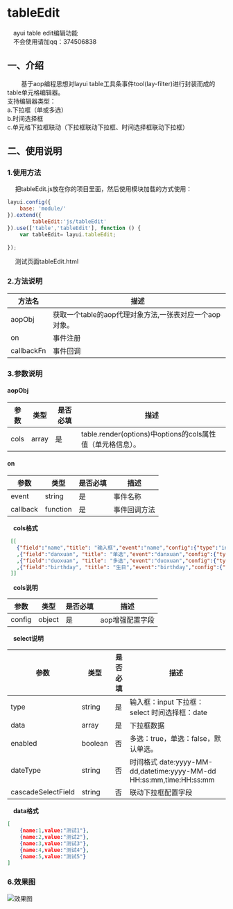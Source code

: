 # tableEdit
&emsp;ayui table edit编辑功能
<br/>
&emsp;不会使用请加qq：374506838

## 一、介绍
&emsp;&emsp; 基于aop编程思想对layui table工具条事件tool(lay-filter)进行封装而成的table单元格编辑器。
<br/>
支持编辑器类型：
<br/>
a.下拉框（单或多选）
<br/>
b.时间选择框
<br/>
c.单元格下拉框联动（下拉框联动下拉框、时间选择框联动下拉框）

## 二、使用说明

### 1.使用方法
&emsp; 把tableEdit.js放在你的项目里面，然后使用模块加载的方式使用：

```javascript
layui.config({
    base: 'module/'
}).extend({
        tableEdit:'js/tableEdit'
}).use(['table','tableEdit'], function () {
    var tableEdit= layui.tableEdit;
    
});
```
&emsp; 测试页面tableEdit.html


### 2.方法说明
方法名 | 描述 |
---          | ----
aopObj       | 获取一个table的aop代理对象方法,一张表对应一个aop对象。
on           | 事件注册
callbackFn   | 事件回调

### 3.参数说明

#### aopObj
参数      | 类型      | 是否必填 | 描述 |
---       | ---       | ---      | -----
cols      | array     | 是       | table.render(options)中options的cols属性值（单元格信息）。

#### on
参数      | 类型    | 是否必填 | 描述 |
---       | ---     | ---      | ----
event     | string  | 是       | 事件名称
callback  | function| 是       | 事件回调方法


&emsp;**cols格式**

```json
 [[
   {"field":"name","title": "输入框","event":"name","config":{"type":"input"}}
   ,{"field":"danxuan", "title": "单选","event":"danxuan","config":{"type":"select","data":params,"cascadeSelectField":"name"}}
   ,{"field":"duoxuan", "title": "多选","event":"duoxuan","config":{"type":"select","data":params,"enabled":true}}
   ,{"field":"birthday", "title": "生日","event":"birthday","config":{"type":"date","dateType":"date"}}
 ]]
```

&emsp;**cols说明**

参数      | 类型      | 是否必填 | 描述 |
---       | ---       | ---      | -----
config    | object    | 是       | aop增强配置字段

&emsp;**select说明**

参数               | 类型      | 是否必填 | 描述 |
---                | ---       | ---      | -----
type               | string    | 是       | 输入框：input 下拉框：select 时间选择框：date
data               | array     | 是       | 下拉框数据
enabled            | boolean   | 否       | 多选：true，单选：false，默认单选。
dateType           | string    | 否       | 时间格式 date:yyyy-MM-dd,datetime:yyyy-MM-dd HH:ss:mm,time:HH:ss:mm
cascadeSelectField | string    | 否       | 联动下拉框配置字段

&emsp;**data格式**

```json
[
    {name:1,value:"测试1"},
    {name:2,value:"测试2"},
    {name:3,value:"测试3"},
    {name:4,value:"测试4"},
    {name:5,value:"测试5"}
]
```

### 6.效果图
![效果图](https://images.gitee.com/uploads/images/2020/0508/123901_092d3f62_1588195.gif "tableEdit.gif")